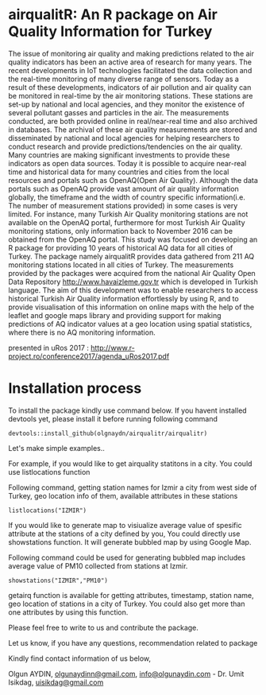 # airqualitR: An R package on Air Quality Information for Turkey

The issue of monitoring air quality and making predictions related to the air quality indicators has been an
active area of research for many years. The recent developments in IoT technologies facilitated the data
collection and the real-time monitoring of many diverse range of sensors. Today as a result of these
developments, indicators of air pollution and air quality can be monitored in real-time by the air monitoring
stations. These stations are set-up by national and local agencies, and they monitor the existence of several
pollutant gasses and particles in the air. The measurements conducted, are both provided online in
real/near-real time and also archived in databases. The archival of these air quality measurements are
stored and disseminated by national and local agencies for helping researchers to conduct research and
provide predictions/tendencies on the air quality. Many countries are making significant investments to
provide these indicators as open data sources. Today it is possible to acquire near-real time and historical
data for many countries and cities from the local resources and portals such as OpenAQ(Open Air Quality).
Although the data portals such as OpenAQ provide vast amount of air quality information globally, the
timeframe and the width of country specific information(i.e. The number of measurement stations provided)
in some cases is very limited. For instance, many Turkish Air Quality monitoring stations are not available
on the OpenAQ portal, furthermore for most Turkish Air Quality monitoring stations, only information back
to November 2016 can be obtained from the OpenAQ portal.
This study was focused on developing an R package for providing 10 years of historical AQ data for all
cities of Turkey. The package namely airqualitR provides data gathered from 211 AQ monitoring stations
located in all cities of Turkey. The measurements provided by the packages were acquired from the national
Air Quality Open Data Repository http://www.havaizleme.gov.tr which is developed in Turkish language.
The aim of this development was to enable researchers to access historical Turkish Air Quality information
effortlessly by using R, and to provide visualisation of this information on online maps with the help of the
leaflet and google maps library and providing support for making predictions of AQ indicator values at a geo location using
spatial statistics, where there is no AQ monitoring information.

presented in uRos 2017 : http://www.r-project.ro/conference2017/agenda_uRos2017.pdf


# Installation process

To install the package kindly use command below.
If you havent installed devtools yet, please install it before running following command

```
devtools::install_github(olgnaydn/airqualitr/airqualitr)
```

Let's make simple examples..

For example, if you would like to get airquality statitons in a city. You could use listlocations function

Following command, 
getting station names for Izmir a city from west side of Turkey, geo location info of them, available attributes in these stations

```
listlocations("IZMIR")
```

If you would like to generate map to visiualize average value of spesific attribute at the stations of a city defined by you,
You could directly use showstations function. It will generate bubbled map by using Google Map.

Following command could be used for generating bubbled map includes average value of PM10 collected from stations at Izmir.

```
showstations("IZMIR","PM10")
```

getairq function is available for getting attributes, timestamp, station name, geo location of stations in a city of Turkey. 
You could also get more than one attributes by using this function.

Please feel free to write to us and contribute the package.

Let us know, if you have any questions, recommendation related to package

Kindly find contact information of us below,

Olgun AYDIN, olgunaydinn@gmail.com, info@olgunaydin.com - 
Dr. Umit Isikdag, uisikdag@gmail.com


